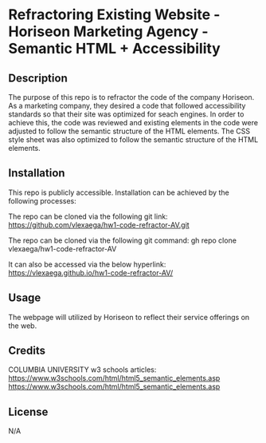 # Refractoring Existing Website - Horiseon Marketing Agency - Semantic HTML + Accessibility

## Description

The purpose of this repo is to refractor the code of the company Horiseon.  As a marketing company, they desired a code that followed accessibility standards so that their site was optimized for seach engines. In order to achieve this, the code was reviewed and existing elements in the code were adjusted to follow the semantic structure of the HTML elements.  The CSS style sheet was also optimized to follow the semantic structure of the HTML elements.

## Installation

This repo is publicly accessible.  Installation can be achieved by the following processes:

The repo can be cloned via the following git link:
https://github.com/vlexaega/hw1-code-refractor-AV.git

The repo can be cloned via the following git command:
gh repo clone vlexaega/hw1-code-refractor-AV

It can also be accessed via the below hyperlink:
https://vlexaega.github.io/hw1-code-refractor-AV/


## Usage

The webpage will utilized by Horiseon to reflect their service offerings on the web.  

## Credits

COLUMBIA UNIVERSITY 
w3 schools articles:
https://www.w3schools.com/html/html5_semantic_elements.asp
https://www.w3schools.com/html/html5_semantic_elements.asp

## License

N/A
